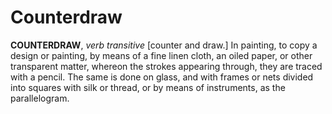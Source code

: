 # Counterdraw

**COUNTERDRAW**, _verb transitive_ \[counter and draw.\] In painting, to copy a design or painting, by means of a fine linen cloth, an oiled paper, or other transparent matter, whereon the strokes appearing through, they are traced with a pencil. The same is done on glass, and with frames or nets divided into squares with silk or thread, or by means of instruments, as the parallelogram.